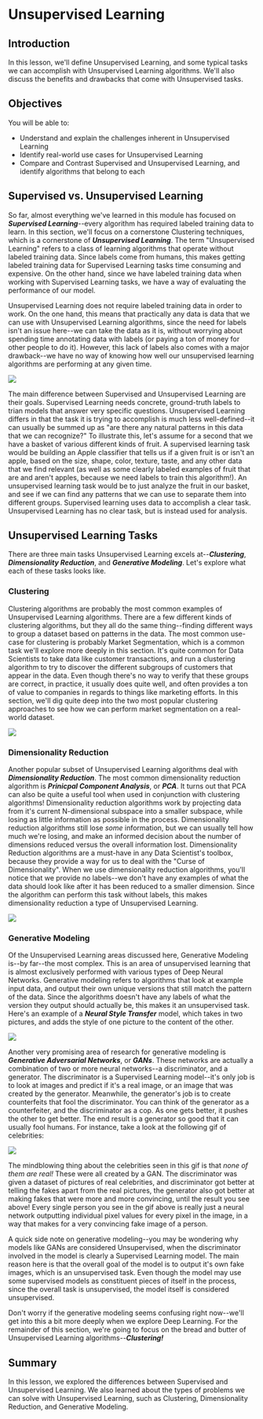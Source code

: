 
# Unsupervised Learning

## Introduction

In this lesson, we'll define Unsupervised Learning, and some typical tasks we can accomplish with Unsupervised Learning algorithms. We'll also discuss the benefits and drawbacks that come with Unsupervised tasks. 

## Objectives

You will be able to:

* Understand and explain the challenges inherent in Unsupervised Learning
* Identify real-world use cases for Unsupervised Learning
* Compare and Contrast Supervised and Unsupervised Learning, and identify algorithms that belong to each




## Supervised vs. Unsupervised Learning

So far, almost everything we've learned in this module has focused on **_Supervised Learning_**--every algorithm has required labeled training data to learn. In this section, we'll focus on a cornerstone Clustering techniques, which is a cornerstone of **_Unsupervised Learning_**. The term "Unsupervised Learning" refers to a class of learning algorithms that operate without labeled training data. Since labels come from humans, this makes getting labeled training data for Supervised Learning tasks time consuming and expensive. On the other hand, since we have labeled training data when working with Supervised Learning tasks, we have a way of evaluating the performance of our model.

Unsupervised Learning does not require labeled training data in order to work. On the one hand, this means that practically any data is data that we can use with Unsupervised Learning algorithms, since the need for labels isn't an issue here--we can take the data as it is, without worrying about spending time annotating data with labels (or paying a ton of money for other people to do it). However, this lack of labels also comes with a major drawback--we have no way of knowing how well our unsupervised learning algorithms are performing at any given time. 


<img src='images/diagram.jpg'>


The main difference between Supervised and Unsupervised Learning are their goals. Supervised Learning needs concrete, ground-truth labels to trian models that answer very specific questions. Unsupervised Learning differs in that the task it is trying to accomplish is much less well-defined--it can usually be summed up as "are there any natural patterns in this data that we can recognize?"  To illustrate this, let's assume for a second that we have a basket of various different kinds of fruit. A supervised learning task would be building an Apple classifier that tells us if a given fruit is or isn't an apple, based on the size, shape, color, texture, taste, and any other data that we find relevant (as well as some clearly labeled examples of fruit that are and aren't apples, because we need labels to train this algorithm!). An unsupervised learning task would be to just analyze the fruit in our basket, and see if we can find any patterns that we can use to separate them into different groups. Supervised learning uses data to accomplish a clear task. Unsupervised Learning has no clear task, but is instead used for analysis.


## Unsupervised Learning Tasks

 There are three main tasks Unsupervised Learning excels at--**_Clustering_**, **_Dimensionality Reduction_**, and **_Generative Modeling_**. Let's explore what each of these tasks looks like.


### Clustering

Clustering algorithms are probably the most common examples of Unsupervised Learning algorithms. There are a few different kinds of clustering algorithms, but they all do the same thing--finding different ways to group a dataset based on patterns in the data.  The most common use-case for clustering is probably Market Segmentation, which is a common task we'll explore more deeply in this section. It's quite common for Data Scientists to take data like customer transactions, and run a clustering algorithm to try to discover the different subgroups of customers that appear in the data. Even though there's no way to verify that these groups are correct, in practice, it usually does quite well, and often provides a ton of value to companies in regards to things like marketing efforts. In this section, we'll dig quite deep into the two most popular clustering approaches to see how we can perform market segmentation on a real-world dataset. 

<img src='images/kmeans.gif'>

### Dimensionality Reduction

Another popular subset of Unsupervised Learning algorithms deal with **_Dimensionality Reduction_**. The most common dimensionality reduction algorithm is **_Prinicpal Component Analysis_**, or **_PCA_**. It turns out that PCA can also be quite a useful tool when used in conjunction with clustering algorithms! Dimensionality reduction algorithms work by projecting data from it's current N-dimensional subspace into a smaller subspace, while losing as little information as possible in the process. Dimensionality reduction algorithms still lose _some_ information, but we can usually tell how much we're losing, and make an informed decision about the number of dimensions reduced versus the overall information lost. Dimensionality Reduction algorithms are a must-have in any Data Scientist's toolbox, because they provide a way for us to deal with the "Curse of Dimensionality". When we use dimensionality reduction algorithms, you'll notice that we provide no labels--we don't have any examples of what the data should look like after it has been reduced to a smaller dimension. Since the algorithm can perform this task without labels, this makes dimensionality reduction a type of Unsupervised Learning.

<img src='images/pca.gif'>

### Generative Modeling

Of the Unsupervised Learning areas discussed here, Generative Modeling is--by far--the most complex. This is an area of unsupervised learning that is almost exclusively performed with various types of Deep Neural Networks. Generative modeling refers to algorithms that look at example input data, and output their own unique versions that still match the pattern of the data. Since the algorithms doesn't have any labels of what the version they output should actually be, this makes it an unsupervised task. Here's an example of a **_Neural Style Transfer_** model, which takes in two pictures, and adds the style of one picture to the content of the other.

<img src='images/starry-doge.jpg'>


Another very promising area of research for generative modeling is **_Generative Adversarial Networks_**, or **_GANs_**. These networks are actually a combination of two or more neural networks--a discriminator, and a generator. The discriminator is a Supervised Learning model--it's only job is to look at images and predict if it's a real image, or an image that was created by the generator. Meanwhile, the generator's job is to create counterfeits that fool the discriminator. You can think of the generator as a counterfeiter, and the discriminator as a cop. As one gets better, it pushes the other to get better. The end result is a generator so good that it can usually fool humans. For instance, take a look at the following gif of celebrities:


<img src='images/gan.gif'>


The mindblowing thing about the celebrities seen in this gif is that _none of them are real!_ These were all created by a GAN. The discriminator was given a dataset of pictures of real celebrities, and discriminator got better at telling the fakes apart from the real pictures, the generator also got better at making fakes that were more and more convincing, until the result you see above! Every single person you see in the gif above is really just a neural network outputting individual pixel values for every pixel in the image, in a way that makes for a very convincing fake image of a person. 

A quick side note on generative modeling--you may be wondering why models like GANs are considered Unsupervised, when the discriminator involved in the model is clearly a Supervised Learning model. The main reason here is that the overall goal of the model is to output it's own fake images, which is an unsupervised task. Even though the model may use some supervised models as constituent pieces of itself in the process, since the overall task is unsupervised, the model itself is considered unsupervised. 

Don't worry if the generative modeling seems confusing right now--we'll get into this a bit more deeply when we explore Deep Learning. For the remainder of this section, we're going to focus on the bread and butter of Unsupervised Learning algorithms--**_Clustering!_**

## Summary

In this lesson, we explored the differences between Supervised and Unsupervised Learning. We also learned about the types of problems we can solve with Unsupervised Learning, such as Clustering, Dimensionality Reduction, and Generative Modeling. 

